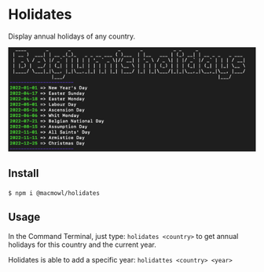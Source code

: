 # Holidates

Display annual holidays of any country.

![Holidates screen](https://github.com/macmowl/CLI-nager/blob/main/Holidates.png)

## Install

`$ npm i @macmowl/holidates`

## Usage

In the Command Terminal, just type:
`holidates <country>`
to get annual holidays for this country and the current year.

Holidates is able to add a specific year:
`holidattes <country> <year>`
